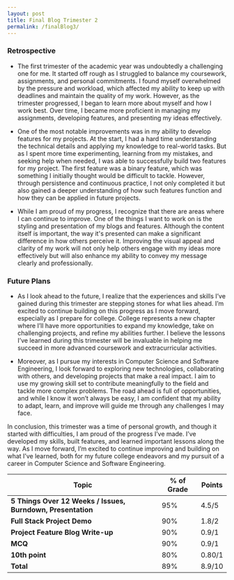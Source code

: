```yaml
---
layout: post
title: Final Blog Trimester 2
permalink: /finalBlog3/
---
```


### Retrospective
- The first trimester of the academic year was undoubtedly a challenging one for me. It started off rough as I struggled to balance my coursework, assignments, and personal commitments. I found myself overwhelmed by the pressure and workload, which affected my ability to keep up with deadlines and maintain the quality of my work. However, as the trimester progressed, I began to learn more about myself and how I work best. Over time, I became more proficient in managing my assignments, developing features, and presenting my ideas effectively.

- One of the most notable improvements was in my ability to develop features for my projects. At the start, I had a hard time understanding the technical details and applying my knowledge to real-world tasks. But as I spent more time experimenting, learning from my mistakes, and seeking help when needed, I was able to successfully build two features for my project. The first feature was a binary feature, which was something I initially thought would be difficult to tackle. However, through persistence and continuous practice, I not only completed it but also gained a deeper understanding of how such features function and how they can be applied in future projects.

- While I am proud of my progress, I recognize that there are areas where I can continue to improve. One of the things I want to work on is the styling and presentation of my blogs and features. Although the content itself is important, the way it's presented can make a significant difference in how others perceive it. Improving the visual appeal and clarity of my work will not only help others engage with my ideas more effectively but will also enhance my ability to convey my message clearly and professionally.


### Future Plans

- As I look ahead to the future, I realize that the experiences and skills I’ve gained during this trimester are stepping stones for what lies ahead. I’m excited to continue building on this progress as I move forward, especially as I prepare for college. College represents a new chapter where I’ll have more opportunities to expand my knowledge, take on challenging projects, and refine my abilities further. I believe the lessons I’ve learned during this trimester will be invaluable in helping me succeed in more advanced coursework and extracurricular activities.

- Moreover, as I pursue my interests in Computer Science and Software Engineering, I look forward to exploring new technologies, collaborating with others, and developing projects that make a real impact. I aim to use my growing skill set to contribute meaningfully to the field and tackle more complex problems. The road ahead is full of opportunities, and while I know it won’t always be easy, I am confident that my ability to adapt, learn, and improve will guide me through any challenges I may face.

In conclusion, this trimester was a time of personal growth, and though it started with difficulties, I am proud of the progress I’ve made. I’ve developed my skills, built features, and learned important lessons along the way. As I move forward, I’m excited to continue improving and building on what I’ve learned, both for my future college endeavors and my pursuit of a career in Computer Science and Software Engineering.

<table>
  <thead>
    <tr>
      <th>Topic</th>
      <th>% of Grade</th>
      <th>Points</th>
    </tr>
  </thead>
  <tbody>
    <tr>
      <td><strong>5 Things Over 12 Weeks / Issues, Burndown, Presentation</strong></td>
      <td>95%</td>
      <td>4.5/5</td>
    </tr>
    <tr>
      <td><strong>Full Stack Project Demo</strong></td>
      <td>90%</td>
      <td>1.8/2</td>
    </tr>
    <tr>
      <td><strong>Project Feature Blog Write-up</strong></td>
      <td>90%</td>
      <td>0.9/1</td>
    </tr>
    <tr>
      <td><strong>MCQ</strong></td>
      <td>90%</td>
      <td>0.9/1</td>
    </tr>
    <tr>
      <td><strong>10th point</strong></td>
      <td>80%</td>
      <td>0.80/1</td>
    </tr>
    <tr>
      <td><strong>Total</strong></td>
      <td>89%</td>
      <td>8.9/10</td>
    </tr>
  </tbody>
</table>




